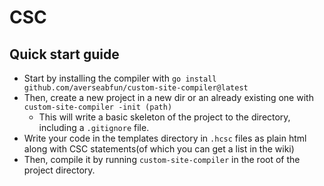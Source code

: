 # CSC

## Quick start guide

* Start by installing the compiler with `go install github.com/averseabfun/custom-site-compiler@latest`
* Then, create a new project in a new dir or an already existing one with `custom-site-compiler -init (path)`
  * This will write a basic skeleton of the project to the directory, including a `.gitignore` file.
* Write your code in the templates directory in `.hcsc` files as plain html along with CSC statements(of which you can get a list in the wiki)
* Then, compile it by running `custom-site-compiler` in the root of the project directory.
